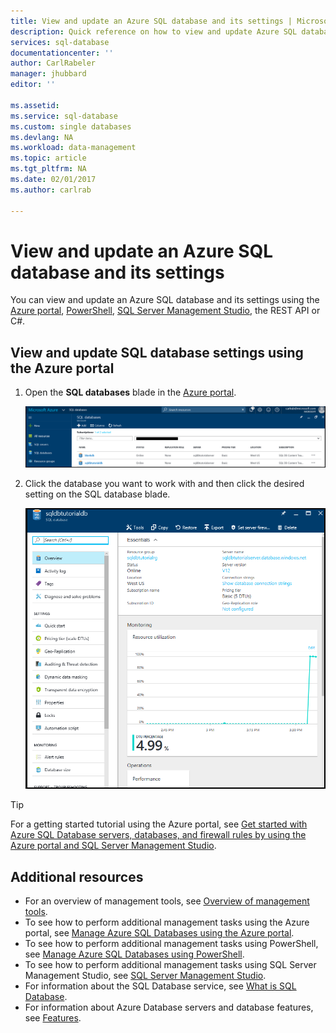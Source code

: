```yaml
---
title: View and update an Azure SQL database and its settings | Microsoft Docs
description: Quick reference on how to view and update Azure SQL database settings using the Azure portal and PowerShell.
services: sql-database
documentationcenter: ''
author: CarlRabeler
manager: jhubbard
editor: ''

ms.assetid: 
ms.service: sql-database
ms.custom: single databases
ms.devlang: NA
ms.workload: data-management
ms.topic: article
ms.tgt_pltfrm: NA
ms.date: 02/01/2017
ms.author: carlrab

---
```

# View and update an Azure SQL database and its settings

You can view and update an Azure SQL database and its settings using the [Azure portal](sql-database-manage-portal.md), [PowerShell](sql-database-manage-powershell.md), [SQL Server Management Studio](sql-database-manage-azure-ssms.md), the REST API or C#. 

## View and update SQL database settings using the Azure portal

1. Open the **SQL databases** blade in the [Azure portal](https://portal.azure.com/). 

    ![sql databases](./media/sql-database-get-started/sql-databases.png)

2. Click the database you want to work with and then click the desired setting on the SQL database blade.

    ![new sample db blade](./media/sql-database-get-started/new-sample-db-blade.png)

> [!TIP]
> For a getting started tutorial using the Azure portal, see [Get started with Azure SQL Database servers, databases, and firewall rules by using the Azure portal and SQL Server Management Studio](sql-database-get-started.md).
>

## Additional resources
* For an overview of management tools, see [Overview of management tools](sql-database-manage-overview.md).
* To see how to perform additional management tasks using the Azure portal, see [Manage Azure SQL Databases using the Azure portal](sql-database-manage-portal.md).
* To see how to perform additional management tasks using PowerShell, see [Manage Azure SQL Databases using PowerShell](sql-database-manage-powershell.md).
* To see how to perform additional management tasks using SQL Server Management Studio, see [SQL Server Management Studio](sql-database-manage-azure-ssms.md). 
* For information about the SQL Database service, see [What is SQL Database](sql-database-technical-overview.md). 
* For information about Azure Database servers and database features, see [Features](sql-database-features.md).
